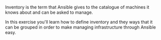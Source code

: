 Inventory is the term that Ansible gives to the catalogue of machines it knows about and can be asked to manage. 

In this exercise you'll learn how to define inventory and they ways that it can be grouped in order to make managing infrastructure through Ansible easy.